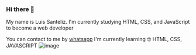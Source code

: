 ### Hi there 👋
My name is Luis Santeliz. I'm currently studying HTML, CSS, and JavaScript to become a web developer

You can contact to me by
[whatsapp](https://wa.me/584127924818) 
I'm currently learning 🤓
HTML, CSS, JAVASCRIPT 
![image](https://github.com/louis17782/louis17782/assets/28870144/4d1f0314-ed6b-4ebc-870f-bb51cdd1a0de)

